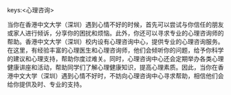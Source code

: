keys:<心理咨询>


当你在香港中文大学（深圳）遇到心情不好的时候，首先可以尝试与你信任的朋友或家人进行倾诉，分享你的困扰和烦恼。此外，你还可以寻求专业的心理咨询师的帮助。香港中文大学（深圳）校内设有心理咨询中心，提供专业的心理咨询服务。在这里，有经验丰富的心理医生和心理咨询师，他们会倾听你的问题，给予你科学的建议和心理支持，帮助你度过难关。同时，心理咨询中心还会定期举办各类心理健康讲座和活动，帮助同学们了解心理健康知识，提高心理素质。因此，当你在香港中文大学（深圳）遇到心情不好时，不妨向心理咨询中心寻求帮助，相信他们会给你提供及时、专业的支持。